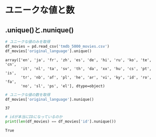 # ユニークな値と数


## .unique()と.nunique()


```python
# ユニークな値のみを取得
df_movies = pd.read_csv('tmdb_5000_movies.csv')
df_movies['original_language'].unique()
```




    array(['en', 'ja', 'fr', 'zh', 'es', 'de', 'hi', 'ru', 'ko', 'te', 'cn',
           'it', 'nl', 'ta', 'sv', 'th', 'da', 'xx', 'hu', 'cs', 'pt', 'is',
           'tr', 'nb', 'af', 'pl', 'he', 'ar', 'vi', 'ky', 'id', 'ro', 'fa',
           'no', 'sl', 'ps', 'el'], dtype=object)




```python
# ユニークな値の数を取得
df_movies['original_language'].nunique()
```




    37




```python
# idが本当にIDになっているのか
print(len(df_movies) == df_movies['id'].nunique())
```

    True

